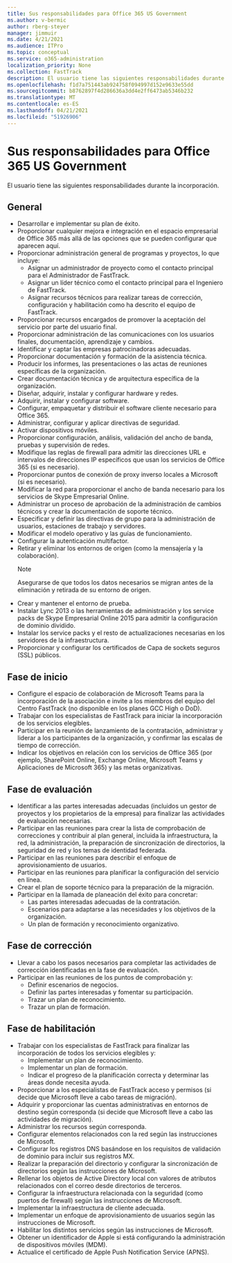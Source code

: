 ```yaml
---
title: Sus responsabilidades para Office 365 US Government
ms.author: v-bermic
author: rberg-steyer
manager: jimmuir
ms.date: 4/21/2021
ms.audience: ITPro
ms.topic: conceptual
ms.service: o365-administration
localization_priority: None
ms.collection: FastTrack
description: El usuario tiene las siguientes responsabilidades durante la incorporación.
ms.openlocfilehash: f1d7a751443ab924758f094997d152e9633e55dd
ms.sourcegitcommit: b8762897f4d286636a3dd4e2ff6473ab5346b232
ms.translationtype: MT
ms.contentlocale: es-ES
ms.lasthandoff: 04/21/2021
ms.locfileid: "51926906"
---
```

# <a name="your-responsibilities-for-office-365-us-government"></a>Sus responsabilidades para Office 365 US Government

El usuario tiene las siguientes responsabilidades durante la incorporación.
  
## <a name="general"></a>General

- Desarrollar e implementar su plan de éxito.   
- Proporcionar cualquier mejora e integración en el espacio empresarial de Office 365 más allá de las opciones que se pueden configurar que aparecen aquí.    
- Proporcionar administración general de programas y proyectos, lo que incluye:     
  - Asignar un administrador de proyecto como el contacto principal para el Administrador de FastTrack.   
  - Asignar un líder técnico como el contacto principal para el Ingeniero de FastTrack.  
  - Asignar recursos técnicos para realizar tareas de corrección, configuración y habilitación como ha descrito el equipo de FastTrack.    
- Proporcionar recursos encargados de promover la aceptación del servicio por parte del usuario final.    
- Proporcionar administración de las comunicaciones con los usuarios finales, documentación, aprendizaje y cambios.    
- Identificar y captar las empresas patrocinadoras adecuadas.     
- Proporcionar documentación y formación de la asistencia técnica.     
- Producir los informes, las presentaciones o las actas de reuniones específicas de la organización.     
- Crear documentación técnica y de arquitectura específica de la organización.     
- Diseñar, adquirir, instalar y configurar hardware y redes.    
- Adquirir, instalar y configurar software.     
- Configurar, empaquetar y distribuir el software cliente necesario para Office 365.    
- Administrar, configurar y aplicar directivas de seguridad.    
- Activar dispositivos móviles.    
- Proporcionar configuración, análisis, validación del ancho de banda, pruebas y supervisión de redes. 
- Modifique las reglas de firewall para admitir las direcciones URL e intervalos de direcciones IP específicos que usan los servicios de Office 365 (si es necesario).
- Proporcionar puntos de conexión de proxy inverso locales a Microsoft (si es necesario).     
- Modificar la red para proporcionar el ancho de banda necesario para los servicios de Skype Empresarial Online.   
- Administrar un proceso de aprobación de la administración de cambios técnicos y crear la documentación de soporte técnico.    
- Especificar y definir las directivas de grupo para la administración de usuarios, estaciones de trabajo y servidores.    
- Modificar el modelo operativo y las guías de funcionamiento.   
- Configurar la autenticación multifactor.   
- Retirar y eliminar los entornos de origen (como la mensajería y la colaboración). 
    > [!NOTE]
    > Asegurarse de que todos los datos necesarios se migran antes de la eliminación y retirada de su entorno de origen.   
- Crear y mantener el entorno de prueba.  
- Instalar Lync 2013 o las herramientas de administración y los service packs de Skype Empresarial Online 2015 para admitir la configuración de dominio dividido.    
- Instalar los service packs y el resto de actualizaciones necesarias en los servidores de la infraestructura.     
- Proporcionar y configurar los certificados de Capa de sockets seguros (SSL) públicos. 
    
## <a name="initiate-phase"></a>Fase de inicio

- Configure el espacio de colaboración de Microsoft Teams para la incorporación de la asociación e invite a los miembros del equipo del Centro FastTrack (no disponible en los planes GCC High o DoD).   
- Trabajar con los especialistas de FastTrack para iniciar la incorporación de los servicios elegibles.    
- Participar en la reunión de lanzamiento de la contratación, administrar y liderar a los participantes de la organización, y confirmar las escalas de tiempo de corrección.    
- Indicar los objetivos en relación con los servicios de Office 365 (por ejemplo, SharePoint Online, Exchange Online, Microsoft Teams y Aplicaciones de Microsoft 365) y las metas organizativas.
    
## <a name="assess-phase"></a>Fase de evaluación

- Identificar a las partes interesadas adecuadas (incluidos un gestor de proyectos y los propietarios de la empresa) para finalizar las actividades de evaluación necesarias.    
- Participar en las reuniones para crear la lista de comprobación de correcciones y contribuir al plan general, incluida la infraestructura, la red, la administración, la preparación de sincronización de directorios, la seguridad de red y los temas de identidad federada. 
- Participar en las reuniones para describir el enfoque de aprovisionamiento de usuarios.     
- Participar en las reuniones para planificar la configuración del servicio en línea.    
- Crear el plan de soporte técnico para la preparación de la migración.    
- Participar en la llamada de planeación del éxito para concretar:   
  - Las partes interesadas adecuadas de la contratación.   
  - Escenarios para adaptarse a las necesidades y los objetivos de la organización.   
  - Un plan de formación y reconocimiento organizativo.
    
## <a name="remediate-phase"></a>Fase de corrección

- Llevar a cabo los pasos necesarios para completar las actividades de corrección identificadas en la fase de evaluación.  
- Participar en las reuniones de los puntos de comprobación y:   
  - Definir escenarios de negocios.  
  - Definir las partes interesadas y fomentar su participación.  
  - Trazar un plan de reconocimiento. 
  - Trazar un plan de formación.
    
## <a name="enable-phase"></a>Fase de habilitación

- Trabajar con los especialistas de FastTrack para finalizar las incorporación de todos los servicios elegibles y:  
  - Implementar un plan de reconocimiento.   
  - Implementar un plan de formación.   
  - Indicar el progreso de la planificación correcta y determinar las áreas donde necesita ayuda.  
- Proporcionar a los especialistas de FastTrack acceso y permisos (si decide que Microsoft lleve a cabo tareas de migración).   
- Adquirir y proporcionar las cuentas administrativas en entornos de destino según corresponda (si decide que Microsoft lleve a cabo las actividades de migración).    
- Administrar los recursos según corresponda.     
- Configurar elementos relacionados con la red según las instrucciones de Microsoft.    
- Configurar los registros DNS basándose en los requisitos de validación de dominio para incluir sus registros MX.    
- Realizar la preparación del directorio y configurar la sincronización de directorios según las instrucciones de Microsoft.   
- Rellenar los objetos de Active Directory local con valores de atributos relacionados con el correo desde directorios de terceros.    
- Configurar la infraestructura relacionada con la seguridad (como puertos de firewall) según las instrucciones de Microsoft.    
- Implementar la infraestructura de cliente adecuada.   
- Implementar un enfoque de aprovisionamiento de usuarios según las instrucciones de Microsoft.    
- Habilitar los distintos servicios según las instrucciones de Microsoft.    
- Obtener un identificador de Apple si está configurando la administración de dispositivos móviles (MDM).   
- Actualice el certificado de Apple Push Notification Service (APNS).
  